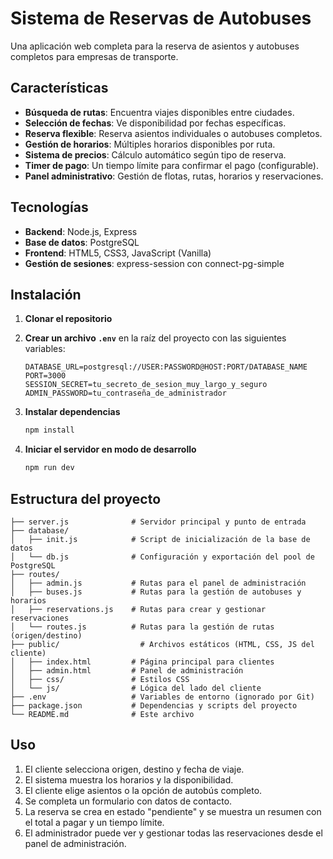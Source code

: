 # Sistema de Reservas de Autobuses

Una aplicación web completa para la reserva de asientos y autobuses completos para empresas de transporte.

## Características

- **Búsqueda de rutas**: Encuentra viajes disponibles entre ciudades.
- **Selección de fechas**: Ve disponibilidad por fechas específicas.
- **Reserva flexible**: Reserva asientos individuales o autobuses completos.
- **Gestión de horarios**: Múltiples horarios disponibles por ruta.
- **Sistema de precios**: Cálculo automático según tipo de reserva.
- **Timer de pago**: Un tiempo límite para confirmar el pago (configurable).
- **Panel administrativo**: Gestión de flotas, rutas, horarios y reservaciones.

## Tecnologías

- **Backend**: Node.js, Express
- **Base de datos**: PostgreSQL
- **Frontend**: HTML5, CSS3, JavaScript (Vanilla)
- **Gestión de sesiones**: express-session con connect-pg-simple

## Instalación

1.  **Clonar el repositorio**

2.  **Crear un archivo `.env`** en la raíz del proyecto con las siguientes variables:

    ```
    DATABASE_URL=postgresql://USER:PASSWORD@HOST:PORT/DATABASE_NAME
    PORT=3000
    SESSION_SECRET=tu_secreto_de_sesion_muy_largo_y_seguro
    ADMIN_PASSWORD=tu_contraseña_de_administrador
    ```

3.  **Instalar dependencias**

    ```bash
    npm install
    ```

4.  **Iniciar el servidor en modo de desarrollo**

    ```bash
    npm run dev
    ```

## Estructura del proyecto

```
├── server.js              # Servidor principal y punto de entrada
├── database/
│   ├── init.js            # Script de inicialización de la base de datos
│   └── db.js              # Configuración y exportación del pool de PostgreSQL
├── routes/
│   ├── admin.js           # Rutas para el panel de administración
│   ├── buses.js           # Rutas para la gestión de autobuses y horarios
│   ├── reservations.js    # Rutas para crear y gestionar reservaciones
│   └── routes.js          # Rutas para la gestión de rutas (origen/destino)
├── public/                  # Archivos estáticos (HTML, CSS, JS del cliente)
│   ├── index.html         # Página principal para clientes
│   ├── admin.html         # Panel de administración
│   ├── css/               # Estilos CSS
│   └── js/                # Lógica del lado del cliente
├── .env                   # Variables de entorno (ignorado por Git)
├── package.json           # Dependencias y scripts del proyecto
└── README.md              # Este archivo
```

## Uso

1.  El cliente selecciona origen, destino y fecha de viaje.
2.  El sistema muestra los horarios y la disponibilidad.
3.  El cliente elige asientos o la opción de autobús completo.
4.  Se completa un formulario con datos de contacto.
5.  La reserva se crea en estado "pendiente" y se muestra un resumen con el total a pagar y un tiempo límite.
6.  El administrador puede ver y gestionar todas las reservaciones desde el panel de administración.
